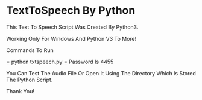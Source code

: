 # TextToSpeech By Python

This Text To Speech Script Was Created By Python3.

Working Only For Windows And Python V3 To More!

Commands To Run

= python txtspeech.py
= Password Is 4455

You Can Test The Audio File Or Open It Using The Directory Which Is Stored The Python Script.

Thank You!
